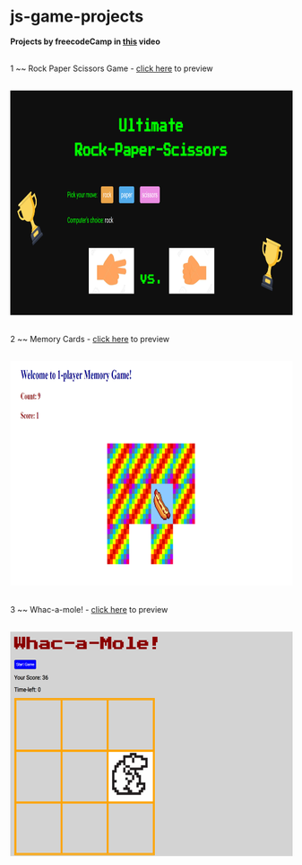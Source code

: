 # js-game-projects

**Projects by freecodeCamp in [this](https://www.youtube.com/watch?v=ec8vSKJuZTk&t=8887s) video**
<br><br>



1 ~~ Rock Paper Scissors Game - [click here](https://htmlpreview.github.io/?https://github.com/mivmiyv/js-game-projects/blob/main/rock-paper-scissors/index.html) to preview

<br>
<img src="rock-paper-scissors/img/page.png" style ="height:400px;">
<br><br>


2 ~~ Memory Cards - [click here](https://htmlpreview.github.io/?https://github.com/mivmiyv/js-game-projects/blob/main/memory%20game/index.html) to preview

<br>
<img src="memory game/game-view.png" style ="height:400px;">
<br><br>

3 ~~ Whac-a-mole! - [click here](https://htmlpreview.github.io/?https://github.com/mivmiyv/js-game-projects/blob/main/whac-a-mole/index.html) to preview

<br>
<img src="whac-a-mole/game-view.png" style ="height:400px;">
<br><br>

